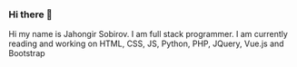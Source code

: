 ### Hi there 👋
Hi my name is Jahongir Sobirov. I am full stack programmer. I am currently reading and working on HTML, CSS, JS, Python, PHP, JQuery, Vue.js and Bootstrap
<!--
**Jahongir2007/jahongir2007** is a ✨ _special_ ✨ repository because its `README.md` (this file) appears on your GitHub profile.

Here are some ideas to get you started:

- 🔭 I’m currently working on Python and JS
- 🌱 I’m currently learning Python, JS, JQuery, Vue.js and Bootstrap
- 💬 Ask me about jahongir.sobirov.2007@mail.ru
-->

